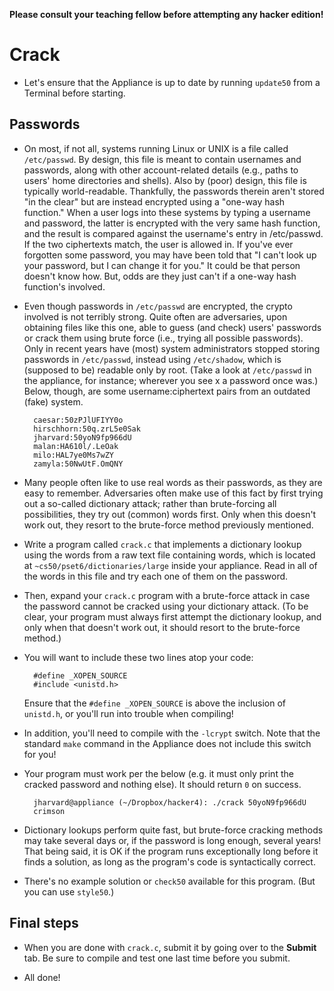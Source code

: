 **Please consult your teaching fellow before attempting any hacker edition!**

# Crack

* Let's ensure that the Appliance is up to date by running `update50` from a Terminal before starting.

## Passwords

* On most, if not all, systems running Linux or UNIX is a file called `/etc/passwd`. By design, this file is meant to contain usernames and passwords, along with other account-related details (e.g., paths to users' home directories and shells). Also by (poor) design, this file is typically world-readable. Thankfully, the passwords therein aren't stored "in the clear" but are instead encrypted using a "one-way hash function." When a user logs into these systems by typing a username and password, the latter is encrypted with the very same hash function, and the result is compared against the username's entry in /etc/passwd. If the two ciphertexts match, the user is allowed in. If you've ever forgotten some password, you may have been told that "I can't look up your password, but I can change it for you." It could be that person doesn't know how. But, odds are they just can't if a one-way hash function's involved.

* Even though passwords in `/etc/passwd` are encrypted, the crypto involved is not terribly strong. Quite often are adversaries, upon obtaining files like this one, able to guess (and check) users' passwords or crack them using brute force (i.e., trying all possible passwords). Only in recent years have (most) system administrators stopped storing passwords in `/etc/passwd`, instead using `/etc/shadow`, which is (supposed to be) readable only by root. (Take a look at `/etc/passwd` in the appliance, for instance; wherever you see x a password once was.) Below, though, are some username:ciphertext pairs from an outdated (fake) system.

		caesar:50zPJlUFIYY0o
		hirschhorn:50q.zrL5e0Sak
		jharvard:50yoN9fp966dU
		malan:HA610l/.LeOak
		milo:HAL7ye0Ms7wZY
		zamyla:50NwUtF.OmQNY

* Many people often like to use real words as their passwords, as they are easy to remember. Adversaries often make use of this fact by first trying out a so-called dictionary attack; rather than brute-forcing all possibilities, they try out (common) words first. Only when this doesn't work out, they resort to the brute-force method previously mentioned.
  
* Write a program called `crack.c` that implements a dictionary lookup using the words from a raw text file containing words, which is located at `~cs50/pset6/dictionaries/large` inside your appliance. Read in all of the words in this file and try each one of them on the password.
  
* Then, expand your `crack.c` program with a brute-force attack in case the password cannot be cracked using your dictionary attack. (To be clear, your program must always first attempt the dictionary lookup, and only when that doesn't work out, it should resort to the brute-force method.)
  
* You will want to include these two lines atop your code:
  
		#define _XOPEN_SOURCE
		#include <unistd.h>

  Ensure that the `#define _XOPEN_SOURCE` is above the inclusion of `unistd.h`, or you'll run into trouble when compiling!

* In addition, you'll need to compile with the `-lcrypt` switch. Note that the standard `make` command in the Appliance does not include this switch for you!

* Your program must work per the below (e.g. it must only print the cracked password and nothing else). It should return `0` on success.

		jharvard@appliance (~/Dropbox/hacker4): ./crack 50yoN9fp966dU
		crimson

* Dictionary lookups perform quite fast, but brute-force cracking methods may take several days or, if the password is long enough, several years! That being said, it is OK if the program runs exceptionally long before it finds a solution, as long as the program's code is syntactically correct.

* There's no example solution or `check50` available for this program. (But you can use `style50`.)

## Final steps

* When you are done with `crack.c`, submit it by going over to the **Submit** tab. Be sure to compile and test one last time before you submit.

* All done!